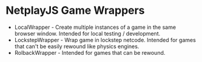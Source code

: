 # NetplayJS Game Wrappers

- LocalWrapper - Create multiple instances of a game in the same browser window. Intended for local testing / development.
- LockstepWrapper - Wrap game in lockstep netcode. Intended for games that can't be easily rewound like physics engines.
- RolbackWrapper - Intended for games that can be rewound.